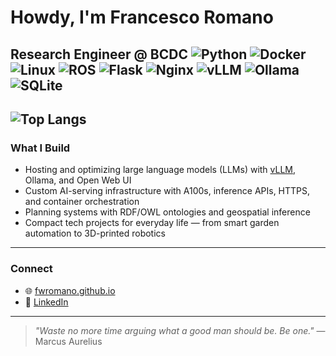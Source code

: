 # Howdy, I'm Francesco Romano

Research Engineer @ BCDC 
![Python](https://img.shields.io/badge/-Python-333?style=flat&logo=python)
![Docker](https://img.shields.io/badge/-Docker-333?style=flat&logo=docker)
![Linux](https://img.shields.io/badge/-Linux-333?style=flat&logo=linux)
![ROS](https://img.shields.io/badge/-ROS-333?style=flat&logo=ros)
![Flask](https://img.shields.io/badge/-Flask-333?style=flat&logo=flask)
![Nginx](https://img.shields.io/badge/-Nginx-333?style=flat&logo=nginx)
![vLLM](https://img.shields.io/badge/-vLLM-333?style=flat)
![Ollama](https://img.shields.io/badge/-Ollama-333?style=flat)
![SQLite](https://img.shields.io/badge/-SQLite-333?style=flat&logo=sqlite)
---
![Top Langs](https://github-readme-stats.vercel.app/api/top-langs/?username=fwromano&layout=compact&theme=gruvbox)
---
### What I Build

- Hosting and optimizing large language models (LLMs) with [vLLM](https://github.com/vllm-project/vllm), Ollama, and Open Web UI
- Custom AI-serving infrastructure with A100s, inference APIs, HTTPS, and container orchestration
- Planning systems with RDF/OWL ontologies and geospatial inference
- Compact tech projects for everyday life — from smart garden automation to 3D-printed robotics

---
### Connect

- 🌐 [fwromano.github.io](https://fwromano.github.io)
- 💼 [LinkedIn](https://www.linkedin.com/in/fwromano/)

---

> *"Waste no more time arguing what a good man should be. Be one."* — Marcus Aurelius
